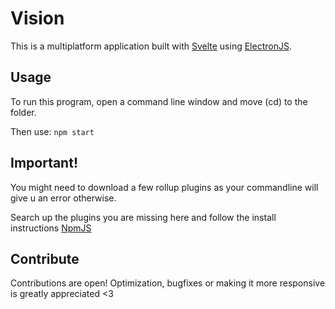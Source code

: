# Vision

This is a multiplatform application built with [Svelte](https://svelte.dev/) using [ElectronJS](https://electronjs.org/).

## Usage

To run this program, open a command line window and move (cd) to the folder.

Then use:
```npm start```

## Important!

You might need to download a few rollup plugins as your commandline will give u an error otherwise.

Search up the plugins you are missing here and follow the install instructions [NpmJS](https://www.npmjs.com/)



## Contribute

Contributions are open! Optimization, bugfixes or making it more responsive is greatly appreciated <3
